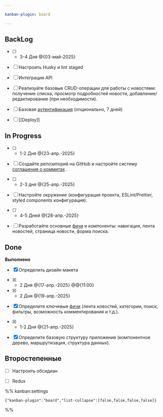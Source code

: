 ```yaml
---

kanban-plugin: board

---
```


## BackLog

- [ ] - 3-4 Дня @{03-май-2025}
- [ ] Настроить Husky и lint staged
- [ ] Интеграция API
- [ ] Реализуйте базовые CRUD-операции для работы с новостями: получение списка, просмотр подробностей новости, добавление/редактирование (при необходимости).
- [ ] Базовая [аутентификация](Authentication.md) (опционально, 7 дней)
- [ ] [[Deploy]]


## In Progress

- [ ] - 1-2 Дня @{23-апр.-2025}
- [ ] Создайте репозиторий на GitHub и настройте систему  [соглашения о коммитах](Conventional_commits.md) .
- [ ] - 2-3 дня @{25-апр.-2025}
- [ ] Настройте окружение (конфигурация проекта, ESLint/Prettier, styled components конфигурация).
- [ ] - 4-5 Дней @{28-апр.-2025}
- [ ] Разработайте основные [фичи](Features) и компоненты: навигация, лента новостей, страница новости, форма поиска.


## Done

**Выполнено**
- [x] Определить дизайн макета
- [x] - 2 Дня @{17-апр.-2025} @@{11:00}
- [x] - 2 Дня @{19-апр.-2025}
- [x] Определите ключевые [фичи](Features) (лента новостей, категории, поиск, фильтры, возможность комментирования и т.д.).
- [x] - 1-2 Дня @{21-апр.-2025}
- [x] Определите базовую структуру приложения (компонентное дерево, маршрутизация, структура данных).


## Второстепенные

- [ ] Настроить обсидиан
- [ ] Redux




%% kanban:settings
```
{"kanban-plugin":"board","list-collapse":[false,false,false,false]}
```
%%
